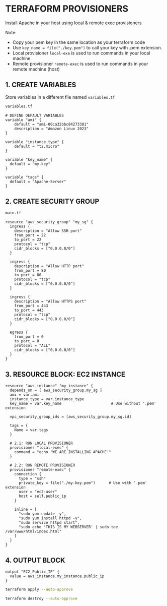 # TERRAFORM PROVISIONERS
Install Apache in your host using local & remote exec provisioners

Note:
* Copy your pem key in the same location as your terraform code
* Use `key_name = file("./key.pem")` to call your key with .pem extension.
* Local provisioner `local-exe` is used to run commands in your local machine
* Remote provisioner `remote-exec` is used to run commands in your remote machine (host)

## 1. CREATE VARIABLES
Store variables in a different file named `variables.tf`
```sh
variables.tf
```
```hcl
# DEFINE DEFAULT VARIABLES
variable "ami" {
    default = "ami-00ca32bbc84273381"
    description = "Amazon Linux 2023"
}  

variable "instance_type" {
    default = "t2.micro"
}

variable "key_name" {
  default = "my-key"
}

variable "tags" {
  default = "Apache-Server"  
}
```

## 2. CREATE SECURITY GROUP
```sh
main.tf
```
```hcl
resource "aws_security_group" "my_sg" {
  ingress {
    description = "Allow SSH port"
    from_port = 22
    to_port = 22
    protocol = "tcp"
    cidr_blocks = ["0.0.0.0/0"]
  }

  ingress {
    description = "Allow HTTP port"
    from_port = 80
    to_port = 80
    protocol = "tcp"
    cidr_blocks = ["0.0.0.0/0"]
  }
  
  ingress {
    description = "Allow HTTPS port"
    from_port = 443
    to_port = 443
    protocol = "tcp"
    cidr_blocks = ["0.0.0.0/0"]
  }

  egress {
    from_port = 0
    to_port = 0
    protocol = "ALL"
    cidr_blocks = ["0.0.0.0/0"]    
  }
}
```

## 3. RESOURCE BLOCK: EC2 INSTANCE
```hcl
resource "aws_instance" "my_instance" {
  depends_on = [ aws_security_group.my_sg ]
  ami = var.ami
  instance_type = var.instance_type
  key_name = var.key_name                      # Use without '.pem' extension
  
  vpc_security_group_ids = [aws_security_group.my_sg.id]

  tags = {
    Name = var.tags
  }  

  # 2.1: RUN LOCAL PROVISIONER
  provisioner "local-exec" {
    command = "echo 'WE ARE INSTALLING APACHE'"
  }

  # 2.2: RUN REMOTE PROVISIONER
  provisioner "remote-exec" {
    connection {
      type = "ssh"
      private_key = file("./my-key.pem")      # Use with '.pem' extension
      user = "ec2-user"
      host = self.public_ip
    }

    inline = [
      "sudo yum update -y",
      "sudo yum install httpd -y",
      "sudo service httpd start",
      "sudo echo 'THIS IS MY WEBSERVER' | sudo tee /var/www/html/index.html"
    ]
  }
}
```

## 4. OUTPUT BLOCK
```hcl
output "EC2_Public_IP" {
  value = aws_instance.my_instance.public_ip
}
```
```sh
terraform apply --auto-approve
```
```sh
terraform destroy --auto-approve
```
